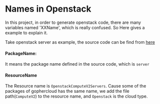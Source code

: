 # Names in Openstack
In this project, in order to generate openstack code, there are many variables named 'XXName', which is really confused. So Here gives a example to explain it. 

Take openstack server as example, the source code can be find from [here](https://github.com/gophercloud/gophercloud/blob/master/openstack/compute/v2/servers/requests.go)

#### PackageName:
It means the package name defined in the source code, which is `server`

#### ResourceName
The Resource name is `OpenstackComputeV2Servers`. Cause some of the packages of gophercloud has the same name, we add the file path(`ComputeV2`) to the resource name, and `Openstack` is the cloud type.